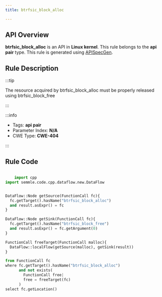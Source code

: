 ```yaml
---
title: btrfsic_block_alloc

---
```



## API Overview
**btrfsic_block_alloc** is an API in **Linux kernel**. This rule belongs to the **api pair** type. This rule is generated using [APISpecGen](../../tools/APISpecGen).
## Rule Description

:::tip

The resource acquired by btrfsic_block_alloc must be properly released using btrfsic_block_free

:::

:::info

- Tags: **api pair**
- Parameter Index: **N/A**
- CWE Type: **CWE-404**

:::

## Rule Code
```python

    import cpp
import semmle.code.cpp.dataflow.new.DataFlow


DataFlow::Node getSource(FunctionCall fc){
  fc.getTarget().hasName("btrfsic_block_alloc")
  and result.asExpr() = fc
}

DataFlow::Node getSink(FunctionCall fc){
  fc.getTarget().hasName("btrfsic_block_free")
  and result.asExpr() = fc.getArgument(0)
}

FunctionCall freeTarget(FunctionCall malloc){
  DataFlow::localFlow(getSource(malloc), getSink(result))
}

from FunctionCall fc
where fc.getTarget().hasName("btrfsic_block_alloc")
      and not exists(
        FunctionCall free| 
        free = freeTarget(fc)
      )
select fc.getLocation()

    
```